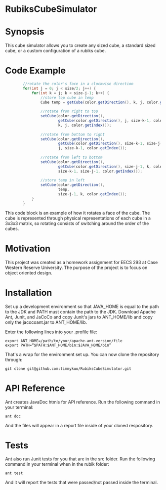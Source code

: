 # RubiksCubeSimulator

# Synopsis 
This cube simulator allows you to create any sized cube, a standard sized cube, or a custom configuration of a rubiks cube.

# Code Example
```java
		//rotate the color's face in a clockwise direction
		for(int j = 0; j < size/2; j++) {
			for(int k = j; k < size-j-1; k++) {
				//store top cube in temp
				Cube temp = getCube(color.getDirection(), k, j, color.getIndex());
				
				//rotate from right to top
				setCube(color.getDirection(), 
						getCube(color.getDirection(), j, size-k-1, color.getIndex()), 
						k, j, color.getIndex());
			
				//rotate from bottom to right
				setCube(color.getDirection(), 
						getCube(color.getDirection(), size-k-1, size-j-1, color.getIndex()), 
						j, size-k-1, color.getIndex());
			
				//rotate from left to bottom
				setCube(color.getDirection(), 
						getCube(color.getDirection(), size-j-1, k, color.getIndex()), 
						size-k-1, size-j-1, color.getIndex());
			
				//store temp in left 
				setCube(color.getDirection(), 
						temp, 
						size-j-1, k, color.getIndex());
			}
		}
   ```
   This code block is an example of how it rotates a face of the cube.  The cube is represented through physical representations of each cube in a 3x3x3 matrix, so rotating consists of switching around the order of the cubes.
   
# Motivation
   This project was created as a homework assignment for EECS 293 at Case Western Reserve University.  The purpose of the project is to
   focus on object oriented design.  
   
# Installation
   Set up a development environment so that JAVA_HOME is equal to the path to the JDK and PATH must contain the path to the JDK. 
   Download Apache Ant, Junit, and JaCoCo and copy Junit's jars to ANT_HOME/lib and copy only the jacocoant.jar to ANT_HOME/lib.
   
   Enter the following lines into your .profile file:
   ```
   export ANT_HOME=/path/to/your/apache-ant-version/file
   export PATH=“$PATH:$ANT_HOME/bin:$JAVA_HOME/bin”
   ```
   
   That's a wrap for the environment set up.  You can now clone the repository through:
   ```
   git clone git@github.com:timmykuo/RubiksCubeSimulator.git
   ```
# API Reference
   Ant creates JavaDoc htmls for API reference.  Run the following command in your terminal:
   ```
   ant doc
   ```
   And the files will appear in a report file inside of your cloned respository.
   
# Tests
   Ant also run Junit tests for you that are in the src folder. Run the following command in your terminal when in the rubik folder: 
   ```
   ant test
   ```
   And it will report the tests that were passed/not passed inside the terminal.  
   
   
   
